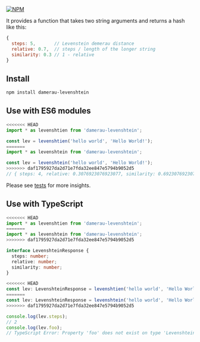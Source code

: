 [![NPM](https://nodei.co/npm/damerau-levenshtein.png?downloads=true&downloadRank=true&stars=true)](https://nodei.co/npm/damerau-levenshtein/)

It provides a function that takes two string arguments and returns a hash like this:

``` javascript
{
  steps: 5,       // Levenstein demerau distance
  relative: 0.7,  // steps / length of the longer string
  similarity: 0.3 // 1 - relative
}
```

## Install

```sh
npm install damerau-levenshtein
```

## Use with ES6 modules

```js
<<<<<<< HEAD
import * as levenshtien from 'damerau-levenshtein';

const lev = levenshtien('hello world', 'Hello World!');
=======
import * as levenshtein from 'damerau-levenshtein';

const lev = levenshtein('hello world', 'Hello World!');
>>>>>>> daf1795927da2d71e7fda32ee847e5794b9052d5
// { steps: 4, relative: 0.3076923076923077, similarity: 0.6923076923076923 }
```

Please see [tests](./test/test.js) for more insights.

## Use with TypeScript

```ts
<<<<<<< HEAD
import * as levenshtien from 'damerau-levenshtein';
=======
import * as levenshtein from 'damerau-levenshtein';
>>>>>>> daf1795927da2d71e7fda32ee847e5794b9052d5

interface LevenshteinResponse {
  steps: number;
  relative: number;
  similarity: number;
}

<<<<<<< HEAD
const lev: LevenshteinResponse = levenshtien('hello world', 'Hello World!');
=======
const lev: LevenshteinResponse = levenshtein('hello world', 'Hello World!');
>>>>>>> daf1795927da2d71e7fda32ee847e5794b9052d5

console.log(lev.steps);
// 2
console.log(lev.foo);
// TypeScript Error: Property 'foo' does not exist on type 'LevenshteinResponse'.
```

